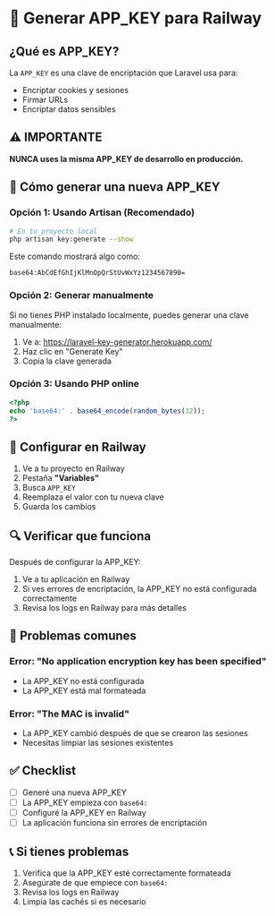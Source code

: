 # 🔑 Generar APP_KEY para Railway

## ¿Qué es APP_KEY?

La `APP_KEY` es una clave de encriptación que Laravel usa para:
- Encriptar cookies y sesiones
- Firmar URLs
- Encriptar datos sensibles

## ⚠️ IMPORTANTE

**NUNCA uses la misma APP_KEY de desarrollo en producción.**

## 🔧 Cómo generar una nueva APP_KEY

### Opción 1: Usando Artisan (Recomendado)

```bash
# En tu proyecto local
php artisan key:generate --show
```

Este comando mostrará algo como:
```
base64:AbCdEfGhIjKlMnOpQrStUvWxYz1234567890=
```

### Opción 2: Generar manualmente

Si no tienes PHP instalado localmente, puedes generar una clave manualmente:

1. Ve a: https://laravel-key-generator.herokuapp.com/
2. Haz clic en "Generate Key"
3. Copia la clave generada

### Opción 3: Usando PHP online

```php
<?php
echo 'base64:' . base64_encode(random_bytes(32));
?>
```

## 📝 Configurar en Railway

1. Ve a tu proyecto en Railway
2. Pestaña **"Variables"**
3. Busca `APP_KEY`
4. Reemplaza el valor con tu nueva clave
5. Guarda los cambios

## 🔍 Verificar que funciona

Después de configurar la APP_KEY:

1. Ve a tu aplicación en Railway
2. Si ves errores de encriptación, la APP_KEY no está configurada correctamente
3. Revisa los logs en Railway para más detalles

## 🚨 Problemas comunes

### Error: "No application encryption key has been specified"

- La APP_KEY no está configurada
- La APP_KEY está mal formateada

### Error: "The MAC is invalid"

- La APP_KEY cambió después de que se crearon las sesiones
- Necesitas limpiar las sesiones existentes

## ✅ Checklist

- [ ] Generé una nueva APP_KEY
- [ ] La APP_KEY empieza con `base64:`
- [ ] Configuré la APP_KEY en Railway
- [ ] La aplicación funciona sin errores de encriptación

## 📞 Si tienes problemas

1. Verifica que la APP_KEY esté correctamente formateada
2. Asegúrate de que empiece con `base64:`
3. Revisa los logs en Railway
4. Limpia las cachés si es necesario
